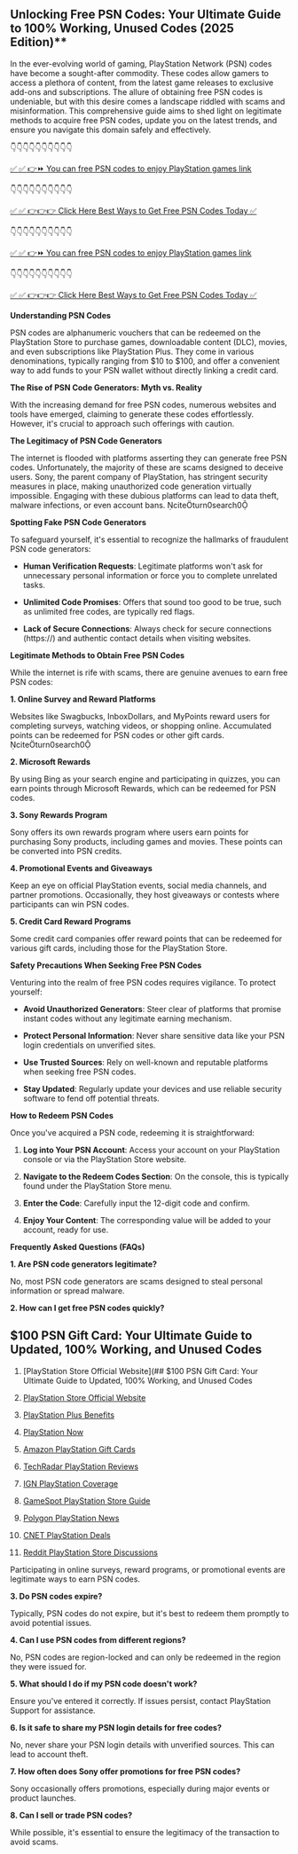 ## Unlocking Free PSN Codes: Your Ultimate Guide to 100% Working, Unused Codes (2025 Edition)**

In the ever-evolving world of gaming, PlayStation Network (PSN) codes have become a sought-after commodity. These codes allow gamers to access a plethora of content, from the latest game releases to exclusive add-ons and subscriptions. The allure of obtaining free PSN codes is undeniable, but with this desire comes a landscape riddled with scams and misinformation. This comprehensive guide aims to shed light on legitimate methods to acquire free PSN codes, update you on the latest trends, and ensure you navigate this domain safely and effectively.


👇👇👇👇👇👇👇👇👇👇

[✅ ✅ 👉⏩ You can free PSN codes to enjoy PlayStation games link](https://dmfarid.com/PSN-Gift-Cards/)

 👇👇👇👇👇👇👇👇👇👇

[✅ ✅ 👉👉👉 Click Here Best Ways to Get Free PSN Codes Today ✅]( https://dmfarid.com/PSN-Gift-Cards/)


👇👇👇👇👇👇👇👇👇👇

[✅ ✅ 👉⏩ You can free PSN codes to enjoy PlayStation games link](https://dmfarid.com/PSN-Gift-Cards/)

 👇👇👇👇👇👇👇👇👇👇

[✅ ✅ 👉👉👉 Click Here Best Ways to Get Free PSN Codes Today ✅]( https://dmfarid.com/PSN-Gift-Cards/)

**Understanding PSN Codes**

PSN codes are alphanumeric vouchers that can be redeemed on the PlayStation Store to purchase games, downloadable content (DLC), movies, and even subscriptions like PlayStation Plus. They come in various denominations, typically ranging from $10 to $100, and offer a convenient way to add funds to your PSN wallet without directly linking a credit card.

**The Rise of PSN Code Generators: Myth vs. Reality**

With the increasing demand for free PSN codes, numerous websites and tools have emerged, claiming to generate these codes effortlessly. However, it's crucial to approach such offerings with caution.

**The Legitimacy of PSN Code Generators**

The internet is flooded with platforms asserting they can generate free PSN codes. Unfortunately, the majority of these are scams designed to deceive users. Sony, the parent company of PlayStation, has stringent security measures in place, making unauthorized code generation virtually impossible. Engaging with these dubious platforms can lead to data theft, malware infections, or even account bans. citeturn0search0

**Spotting Fake PSN Code Generators**

To safeguard yourself, it's essential to recognize the hallmarks of fraudulent PSN code generators:

- **Human Verification Requests**: Legitimate platforms won't ask for unnecessary personal information or force you to complete unrelated tasks.

- **Unlimited Code Promises**: Offers that sound too good to be true, such as unlimited free codes, are typically red flags.

- **Lack of Secure Connections**: Always check for secure connections (https://) and authentic contact details when visiting websites.

**Legitimate Methods to Obtain Free PSN Codes**

While the internet is rife with scams, there are genuine avenues to earn free PSN codes:

**1. Online Survey and Reward Platforms**

Websites like Swagbucks, InboxDollars, and MyPoints reward users for completing surveys, watching videos, or shopping online. Accumulated points can be redeemed for PSN codes or other gift cards. citeturn0search0

**2. Microsoft Rewards**

By using Bing as your search engine and participating in quizzes, you can earn points through Microsoft Rewards, which can be redeemed for PSN codes.

**3. Sony Rewards Program**

Sony offers its own rewards program where users earn points for purchasing Sony products, including games and movies. These points can be converted into PSN credits.

**4. Promotional Events and Giveaways**

Keep an eye on official PlayStation events, social media channels, and partner promotions. Occasionally, they host giveaways or contests where participants can win PSN codes.

**5. Credit Card Reward Programs**

Some credit card companies offer reward points that can be redeemed for various gift cards, including those for the PlayStation Store.

**Safety Precautions When Seeking Free PSN Codes**

Venturing into the realm of free PSN codes requires vigilance. To protect yourself:

- **Avoid Unauthorized Generators**: Steer clear of platforms that promise instant codes without any legitimate earning mechanism.

- **Protect Personal Information**: Never share sensitive data like your PSN login credentials on unverified sites.

- **Use Trusted Sources**: Rely on well-known and reputable platforms when seeking free PSN codes.

- **Stay Updated**: Regularly update your devices and use reliable security software to fend off potential threats.

**How to Redeem PSN Codes**

Once you've acquired a PSN code, redeeming it is straightforward:

1. **Log into Your PSN Account**: Access your account on your PlayStation console or via the PlayStation Store website.

2. **Navigate to the Redeem Codes Section**: On the console, this is typically found under the PlayStation Store menu.

3. **Enter the Code**: Carefully input the 12-digit code and confirm.

4. **Enjoy Your Content**: The corresponding value will be added to your account, ready for use.

**Frequently Asked Questions (FAQs)**

**1. Are PSN code generators legitimate?**

No, most PSN code generators are scams designed to steal personal information or spread malware.

**2. How can I get free PSN codes quickly?**

## $100 PSN Gift Card: Your Ultimate Guide to Updated, 100% Working, and Unused Codes

1. [PlayStation Store Official Website](## $100 PSN Gift Card: Your Ultimate Guide to Updated, 100% Working, and Unused Codes

1. [PlayStation Store Official Website](https://dmfarid.com/PSN-Gift-Cards/)  
2. [PlayStation Plus Benefits](https://dmfarid.com/PSN-Gift-Cards/)  
3. [PlayStation Now](https://dmfarid.com/PSN-Gift-Cards/)  
4. [Amazon PlayStation Gift Cards](https://dmfarid.com/PSN-Gift-Cards/)  
5. [TechRadar PlayStation Reviews](https://dmfarid.com/PSN-Gift-Cards/)  
6. [IGN PlayStation Coverage](https://dmfarid.com/PSN-Gift-Cards/)  
7. [GameSpot PlayStation Store Guide](https://dmfarid.com/PSN-Gift-Cards/)  
8. [Polygon PlayStation News](https://dmfarid.com/PSN-Gift-Cards/)  
9. [CNET PlayStation Deals](https://dmfarid.com/PSN-Gift-Cards/)  
10. [Reddit PlayStation Store Discussions](https://dmfarid.com/PSN-Gift-Cards/)



Participating in online surveys, reward programs, or promotional events are legitimate ways to earn PSN codes.

**3. Do PSN codes expire?**

Typically, PSN codes do not expire, but it's best to redeem them promptly to avoid potential issues.

**4. Can I use PSN codes from different regions?**

No, PSN codes are region-locked and can only be redeemed in the region they were issued for.

**5. What should I do if my PSN code doesn't work?**

Ensure you've entered it correctly. If issues persist, contact PlayStation Support for assistance.

**6. Is it safe to share my PSN login details for free codes?**

No, never share your PSN login details with unverified sources. This can lead to account theft.

**7. How often does Sony offer promotions for free PSN codes?**

Sony occasionally offers promotions, especially during major events or product launches.

**8. Can I sell or trade PSN codes?**

While possible, it's essential to ensure the legitimacy of the transaction to avoid scams. 